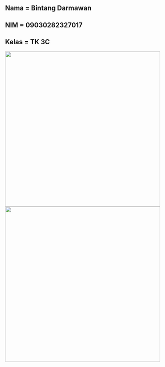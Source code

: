## Nama  = Bintang Darmawan
## NIM   = 09030282327017
## Kelas = TK 3C


<img src="https://github.com/user-attachments/assets/5f9e1119-2da8-4b27-b082-013a311cbc5c" width="500" height="500">





<img src="https://github.com/user-attachments/assets/131c7db4-516e-4e6c-b508-1c6afd0ddf07" width="500" height="500">
